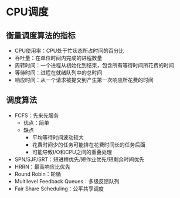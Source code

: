 # CPU调度

## 衡量调度算法的指标
+ CPU使用率：CPU处于忙状态所占时间的百分比
+ 吞吐量：在单位时间内完成的进程数量
+ 周转时间：一个进程从初始化到结束，包含所有等待时间所花费的时间
+ 等待时间：进程在就绪队列中的总时间
+ 响应时间：从一个请求被提交到产生第一次响应所花费的时间

## 调度算法
+ FCFS：先来先服务
    + 优点：简单
    + 缺点
        + 平均等待时间波动较大
        + 花费时间少的任务可能排在花费时间长的任务后面
        + 可能导致I/O和CPU之间的重叠处理
+ SPN/SJF/SRT：短进程优先/短作业优先/短剩余时间优先
+ HRRN：最高响应比优先
+ Round Robin：轮循
+ Multilevel Feedback Queues：多级反馈队列
+ Fair Share Scheduling：公平共享调度

